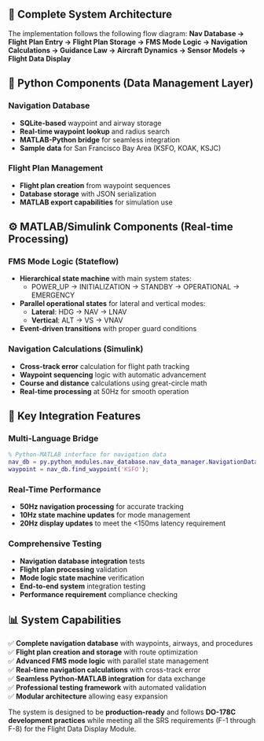 ## 🚀 **Complete System Architecture**

The implementation follows the following flow diagram:
**Nav Database → Flight Plan Entry → Flight Plan Storage → FMS Mode Logic → Navigation Calculations → Guidance Law → Aircraft Dynamics → Sensor Models → Flight Data Display**

## 🐍 **Python Components** (Data Management Layer)

### **Navigation Database**
- **SQLite-based** waypoint and airway storage
- **Real-time waypoint lookup** and radius search
- **MATLAB-Python bridge** for seamless integration
- **Sample data** for San Francisco Bay Area (KSFO, KOAK, KSJC)

### **Flight Plan Management**
- **Flight plan creation** from waypoint sequences
- **Database storage** with JSON serialization
- **MATLAB export capabilities** for simulation use

## ⚙️ **MATLAB/Simulink Components** (Real-time Processing)

### **FMS Mode Logic (Stateflow)**
- **Hierarchical state machine** with main system states:
  - POWER_UP → INITIALIZATION → STANDBY → OPERATIONAL → EMERGENCY
- **Parallel operational states** for lateral and vertical modes:
  - **Lateral**: HDG → NAV → LNAV
  - **Vertical**: ALT → VS → VNAV
- **Event-driven transitions** with proper guard conditions

### **Navigation Calculations (Simulink)**
- **Cross-track error** calculation for flight path tracking
- **Waypoint sequencing** logic with automatic advancement
- **Course and distance** calculations using great-circle math
- **Real-time processing** at 50Hz for smooth operation

## 🎯 **Key Integration Features**

### **Multi-Language Bridge**
```matlab
% Python-MATLAB interface for navigation data
nav_db = py.python_modules.nav_database.nav_data_manager.NavigationDatabase();
waypoint = nav_db.find_waypoint('KSFO');
```

### **Real-Time Performance**
- **50Hz navigation processing** for accurate tracking
- **10Hz state machine updates** for mode management
- **20Hz display updates** to meet the <150ms latency requirement

### **Comprehensive Testing**
- **Navigation database integration** tests
- **Flight plan processing** validation
- **Mode logic state machine** verification
- **End-to-end system** integration testing
- **Performance requirement** compliance checking

## 📊 **System Capabilities**

✅ **Complete navigation database** with waypoints, airways, and procedures  
✅ **Flight plan creation and storage** with route optimization  
✅ **Advanced FMS mode logic** with parallel state management  
✅ **Real-time navigation calculations** with cross-track error  
✅ **Seamless Python-MATLAB integration** for data exchange  
✅ **Professional testing framework** with automated validation  
✅ **Modular architecture** allowing easy expansion  

The system is designed to be **production-ready** and follows **DO-178C development practices** while meeting all the SRS requirements (F-1 through F-8) for the Flight Data Display Module.

